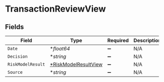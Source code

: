 # TransactionReviewView


## Fields

| Field                                                              | Type                                                               | Required                                                           | Description                                                        |
| ------------------------------------------------------------------ | ------------------------------------------------------------------ | ------------------------------------------------------------------ | ------------------------------------------------------------------ |
| `Date`                                                             | **float64*                                                         | :heavy_minus_sign:                                                 | N/A                                                                |
| `Decision`                                                         | **string*                                                          | :heavy_minus_sign:                                                 | N/A                                                                |
| `RiskModelResult`                                                  | [*RiskModelResultView](../../models/shared/riskmodelresultview.md) | :heavy_minus_sign:                                                 | N/A                                                                |
| `Source`                                                           | **string*                                                          | :heavy_minus_sign:                                                 | N/A                                                                |